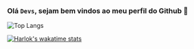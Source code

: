 ### Olá <code>Devs</code>, sejam bem vindos ao meu perfil do Github 👋

![Top Langs](https://github-readme-stats.vercel.app/api/top-langs/?username=anuraghazra&hide=jupyter&layout=compact)

[![Harlok's wakatime stats](https://github-readme-stats.vercel.app/api/wakatime?username=mgckaled&layout=compact)](https://github.com/anuraghazra/github-readme-stats)

 
 
 

 
 
 
